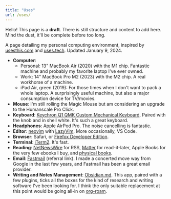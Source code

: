 ```yaml
---
title: "Uses"
url: /uses/
---
```


<div class="notice notice--draft">
  <div>
    Hello! This page is a <strong>draft</strong>. There is still structure and content to add here. Mind the dust, it'll be complete before too long.
  </div>
</div>

A page detailing my personal computing environment, inspired by [usesthis.com](https://usesthis.com/) and [uses.tech](https://uses.tech/). Updated January 9, 2024.

- **Computer**:
  - Personal: 13" MacBook Air (2020) with the M1 chip. Fantastic machine and probably my favorite laptop I've ever owned.
  - Work: 14" MacBook Pro M2 (2023) with the M2 chip. A real workhorse of a machine.
  - iPad Air, green (2019): For those times when I don't want to pack a whole laptop. A surprisingly useful machine, but also a major consumption device for TV/movies.
- **Mouse**: I'm still rolling the Magic Mouse but am considering an upgrade to the Humanscale Pro Click.
- **Keyboard**: [Keychron Q1 QMK Custom Mechanical Keyboard](https://www.keychron.com/products/keychron-q1). Paired with the knob and in shell white. It's such a great keyboard.
- **Headphones**: Apple AirPod Pro. The noise cancelling is fantastic.
- **Editor**: [neovim](https://neovim.io/) with [LazyVim](https://www.lazyvim.org/). More occasionally, VS Code.
- **Browser**: Safari, or [Firefox Developer Edition](https://www.mozilla.org/en-US/firefox/developer/).
- **Terminal**: [iTerm2](https://iterm2.com/). It's fast.
- **Reading**: [NetNewsWire](https://netnewswire.com) for RSS, [Matter](https://hq.getmatter.com) for read-it-later, Apple Books for the very few ebooks I buy, and [physical books](https://social.jasonheppler.org/2023/07/10/office-coming-together.html).
- **Email**: [Fastmail](https://ref.fm/u25471400) (referral link). I made a concerted move way from Google in the last few years, and Fastmail has been a great email provider.
- **Writing and Notes Management**: [Obsidian.md](https://obsidian.md). This app, paired with a few plugins, ticks all the boxes for the kind of research and writing software I've been looking for. I think the only suitable replacement at this point would be going all-in on [org-roam](https://www.orgroam.com).
